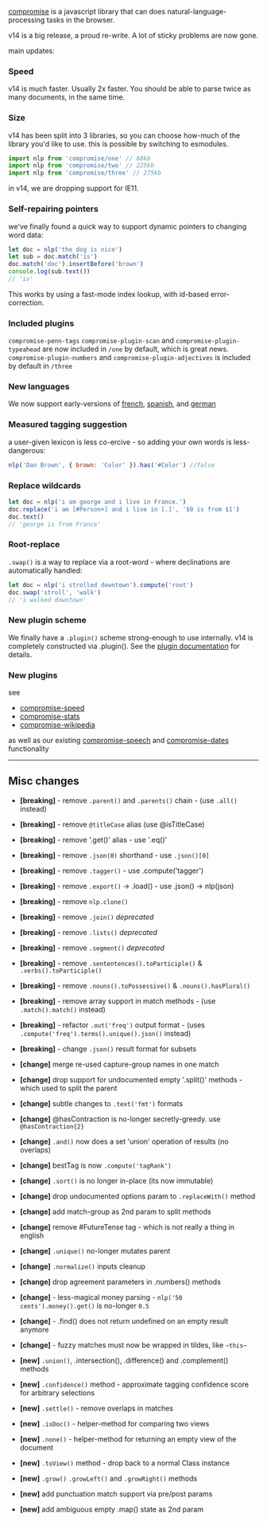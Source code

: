[compromise](http://compromise.cool/) is a javascript library that can does natural-language-processing tasks in the browser.

v14 is a big release, a proud re-write. A lot of sticky problems are now gone.

main updates:

### Speed
v14 is much faster. Usually 2x faster. You should be able to parse twice as many documents, in the same time.

### Size
v14 has been split into 3 libraries, so you can choose how-much of the library you'd like to use.
this is possible by switching to esmodules.
```js
import nlp from 'compromise/one' // 68kb
import nlp from 'compromise/two' // 225kb
import nlp from 'compromise/three' // 275kb
```

in v14, we are dropping support for IE11.

### Self-repairing pointers
we've finally found a quick way to support dynamic pointers to changing word data:
```js
let doc = nlp('the dog is nice')
let sub = doc.match('is')
doc.match('doc').insertBefore('brown')
console.log(sub.text())
// 'is'
```
This works by using a fast-mode index lookup, with id-based error-correction.

### Included plugins
`compromise-penn-tags` `compromise-plugin-scan` and `compromise-plugin-typeahead` are now included in `/one` by default, which is great news.
`compromise-plugin-numbers` and `compromise-plugin-adjectives` is included by default in `/three`

### New languages
We now support early-versions of [french](https://compromise.cool/one/french), [spanish](https://compromise.cool/one/spanish), and [german](https://compromise.cool/one/german)

### Measured tagging suggestion
a user-given lexicon is less co-ercive - so adding your own words is less-dangerous:

```js
nlp('Dan Brown', { brown: 'Color' }).has('#Color') //false
```

### Replace wildcards
```js
let doc = nlp('i am george and i live in France.')
doc.replace('i am [#Person+] and i live in [.]', '$0 is from $1')
doc.text()
// 'george is from France'
```

### Root-replace
`.swap()` is a way to replace via a root-word - where declinations are automatically handled:
```js
let doc = nlp('i strolled downtown').compute('root')
doc.swap('stroll', 'walk')
// 'i walked downtown'
```

### New plugin scheme
We finally have a `.plugin()` scheme strong-enough to use internally. v14 is completely constructed via .plugin().
See the [plugin documentation](https://observablehq.com/@spencermountain/compromise-plugins) for details.

### New plugins
see 
* [compromise-speed](https://github.com/spencermountain/compromise/tree/master/plugins/speed)
* [compromise-stats](https://github.com/spencermountain/compromise/tree/master/plugins/stats)
* [compromise-wikipedia](https://github.com/spencermountain/compromise/tree/master/plugins/wikipedia)

as well as our existing [compromise-speech](https://github.com/spencermountain/compromise/tree/master/plugins/speech) and [compromise-dates](https://github.com/spencermountain/compromise/tree/master/plugins/dates) functionality

---

## Misc changes

- **[breaking]** - remove `.parent()` and `.parents()` chain - (use `.all()` instead)
- **[breaking]** - remove `@titleCase` alias (use @isTitleCase)
- **[breaking]** - remove '.get()' alias - use '.eq()'
- **[breaking]** - remove `.json(0)` shorthand - use `.json()[0]`
- **[breaking]** - remove `.tagger()` - use .compute('tagger')
- **[breaking]** - remove `.export()` -> .load()  - use .json() -> nlp(json)
- **[breaking]** - remove `nlp.clone()`
- **[breaking]** - remove `.join()` *deprecated*
- **[breaking]** - remove `.lists()`  *deprecated*
- **[breaking]** - remove `.segment()` *deprecated*
- **[breaking]** - remove `.sententences().toParticiple()` & `.verbs().toParticiple()`
- **[breaking]** - remove `.nouns().toPossessive()` & `.nouns().hasPlural()`
- **[breaking]** - remove array support in match methods - (use `.match().match()` instead)
- **[breaking]** - refactor `.out('freq')` output format - (uses `.compute('freq').terms().unique().json()` instead)
- **[breaking]** - change `.json()` result format for subsets
- **[change]** merge re-used capture-group names in one match
- **[change]** drop support for undocumented empty '.split()' methods - which used to split the parent
- **[change]** subtle changes to `.text('fmt')` formats
- **[change]** @hasContraction is no-longer secretly-greedy. use `@hasContraction{2}`
- **[change]** `.and()` now does a set 'union' operation of results (no overlaps)
- **[change]** bestTag is now `.compute('tagRank')`
- **[change]** `.sort()` is no longer in-place (its now immutable)
- **[change]** drop undocumented options param to `.replaceWith()` method
- **[change]** add match-group as 2nd param to split methods
- **[change]** remove #FutureTense tag - which is not really a thing in english
- **[change]** `.unique()` no-longer mutates parent
- **[change]** `.normalize()` inputs cleanup
- **[change]** drop agreement parameters in .numbers() methods
- **[change]** - less-magical money parsing - `nlp('50 cents').money().get()` is no-longer `0.5`
- **[change]** - .find() does not return undefined on an empty result anymore
- **[change]** - fuzzy matches must now be wrapped in tildes, like `~this~`

- **[new]** `.union()`, .intersection(), .difference() and .complement() methods
- **[new]** `.confidence()` method - approximate tagging confidence score for arbitrary selections
- **[new]** `.settle()` - remove overlaps in matches
- **[new]** `.isDoc()` - helper-method for comparing two views
- **[new]** `.none()` - helper-method for returning an empty view of the document
- **[new]** `.toView()` method - drop back to a normal Class instance
- **[new]** `.grow()` `.growLeft()` and `.growRight()` methods
- **[new]** add punctuation match support via pre/post params
- **[new]** add ambiguous empty .map() state as 2nd param